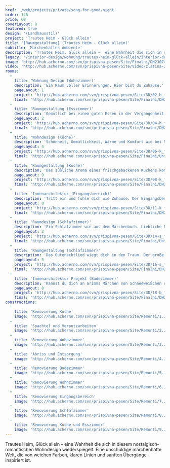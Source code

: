 ```yaml
---
href: '/web/projects/private/song-for-good-night' 
order: 140
price: 60
coverLayout: 8
featured: true
design: '(Landhausstil)'
project: 'Trautes Heim - Glück allein'
title: '[Raumgestaltung] (Trautes Heim - Glück allein)'
subtitle: 'Märchenhaftes Ambiente'
description: 'Trautes Heim, Glück allein –  eine Wahrheit die sich in diesem nostalgisch-romantischen Wohndesign wiederspiegelt. Eine unschuldige märchenhafte Welt, die von weichen Farben, klaren Linien und sanften Übergänge inspiriert ist.'
legacy: '/interior-design/wohnung/trautes-heim-glück-allein/interior-design.html'
image: 'http://hub.acherno.com/svn/prispivna-pesen/Site/Finalni/DH230741_2_3_4_5%20copy.jpg'
video: 'http://hub.acherno.com/svn/prispivna-pesen/Site/Video/zlatina-20150319-hd.mp4'
rooms:
  -
    title: 'Wohnung Design (Wohnzimmer)'
    description: 'Ein Raum voller Erinnerungen. Hier bist du Zuhause.'
    pageLayout: 1
    project: 'http://hub.acherno.com/svn/prispivna-pesen/Site/3D/02-h_f.jpg'
    final: 'http://hub.acherno.com/svn/prispivna-pesen/Site/Finalni/DH230746_47_48_49_50%20copy.jpg'
  -
    title: 'Raumgestaltung (Esszimmer)'
    description: 'Gemütlich bei einem guten Essen in der Vergangenheit schwelgen oder über die Zukunft sinnieren. Dieses Wohndesign ist für dich da und begleitet dich schon dein ganzes Leben lang.'
    pageLayout: 2
    project: 'http://hub.acherno.com/svn/prispivna-pesen/Site/3D/04-h_f.jpg'
    final: 'http://hub.acherno.com/svn/prispivna-pesen/Site/Finalni/DH230731_2_3_4_5%20copy.jpg'
  -
    title: 'Wohndesign (Küche)'
    description: 'Schönheit, Gemütlichkeit, Wärme und Komfort wie bei Muttern. Was Früher richtig war, kann auch heute nicht falsch sein.  Vertrautes Design, klare Linien und Muster mit einem Hauch Modernität und Farben.'
    pageLayout: 4
    project: 'http://hub.acherno.com/svn/prispivna-pesen/Site/3D/06-k_f.jpg'
    final: 'http://hub.acherno.com/svn/prispivna-pesen/Site/Finalni/Untitled_Panorama2%20copy.jpg'
  -
    title: 'Raumgestaltung (Küche)'
    description: 'Das süßliche Aroma eines frischgebackenen Kuchens kommt dir entgegen und weckt geliebte Erinnerungen an die gute alte Zeit.'
    pageLayout: 9
    project: 'http://hub.acherno.com/svn/prispivna-pesen/Site/3D/08-k_f.jpg'
    final: 'http://hub.acherno.com/svn/prispivna-pesen/Site/Finalni/DH230696_697_698_699_700%20copy.jpg'
  -
    title: 'Innenarchitektur (Eingangsbereich)'
    description: 'Tritt ein und fühle dich wie Zuhause. Der Eingangsbereich in zarten Nuancen und vielen Aufbewahrungsmöglichkeiten ist ein ehrenwürdiger Vorbote für die Stimmung des Hauses.'
    pageLayout: 8
    project: 'http://hub.acherno.com/svn/prispivna-pesen/Site/3D/11-k_f.jpg'
    final: 'http://hub.acherno.com/svn/prispivna-pesen/Site/Finalni/DH230606_07_08_09_10%20copy.jpg'
  -
    title: 'Raumdesign (Schlafzimmer)'
    description: 'Ein Schlafzimmer wie aus dem Märchenbuch. Liebliche Rosenblüten schmücken die Wände und versprühen ihr Aroma im ganzen Raum. Ein weiches, gemütliches Bett in unschuldigem Weiß verspricht dir einen gesegneten Schlaf.'
    pageLayout: 2
    project: 'http://hub.acherno.com/svn/prispivna-pesen/Site/3D/14-s_f.jpg'
    final: 'http://hub.acherno.com/svn/prispivna-pesen/Site/Finalni/Untitled_Panorama6%20copy.jpg'
  -
    title: 'Raumgestaltung (Schlafzimmer)'
    description: 'Das Gutenachtlied wiegt dich in den Traum. Der große weiße Schrank versteckt deine Geheimnisse oder die Schuhe von Aschenputtel.'
    pageLayout: 5
    project: 'http://hub.acherno.com/svn/prispivna-pesen/Site/3D/16-s_f.jpg'
    final: 'http://hub.acherno.com/svn/prispivna-pesen/Site/Finalni/DH230841_2_3_4_5%20copy.jpg'
  -
    title: 'Innenarchitektur Projekt (Badezimmer)'
    description: 'Kannst du dich an Grimms Märchen von Schneeweißchen und Rosenrot erinnern, über die zwei Rosenstöcke vor der Eingangstür – eins mit weißen, das andere mit roten Blüten? Ein kokettes Bad, das mit zartem rosa und klarem Weiß zu einem wahrhaft märchenhaften Aufenthalt einlädt.'
    pageLayout: 8
    project: 'http://hub.acherno.com/svn/prispivna-pesen/Site/3D/18-b_f.jpg'
    final: 'http://hub.acherno.com/svn/prispivna-pesen/Site/Finalni/DH230796_797_798_799_800%20copy.jpg'
constructions:
  -
    title: 'Renovierung Küche'
    image: 'http://hub.acherno.com/svn/prispivna-pesen/Site/Remonti/1.JPG'
  -
    title: 'Spachtel und Verputzarbeiten'
    image: 'http://hub.acherno.com/svn/prispivna-pesen/Site/Remonti/2.JPG'
  -
    title: 'Renovierung Wohnzimmer'
    image: 'http://hub.acherno.com/svn/prispivna-pesen/Site/Remonti/3.JPG'
  -
    title: 'Abriss und Entsorgung'
    image: 'http://hub.acherno.com/svn/prispivna-pesen/Site/Remonti/4.JPG'
  -
    title: 'Renovierung Badezimmer'
    image: 'http://hub.acherno.com/svn/prispivna-pesen/Site/Remonti/5.JPG'
  -
    title: 'Renovierung Wohnzimmer'
    image: 'http://hub.acherno.com/svn/prispivna-pesen/Site/Remonti/6.JPG'
  -
    title: 'Renovierung Eingangsbereich'
    image: 'http://hub.acherno.com/svn/prispivna-pesen/Site/Remonti/7.JPG'
  -
    title: 'Renovierung Schlafzimmer'
    image: 'http://hub.acherno.com/svn/prispivna-pesen/Site/Remonti/8.JPG'
  -
    title: 'Renovierung Küche und Esszimmer'
    image: 'http://hub.acherno.com/svn/prispivna-pesen/Site/Remonti/9.JPG'    
---
```

Trautes Heim, Glück allein –  eine Wahrheit die sich in diesem nostalgisch-romantischen Wohndesign wiederspiegelt. Eine unschuldige märchenhafte Welt, die von weichen Farben, klaren Linien und sanften Übergänge inspiriert ist.
